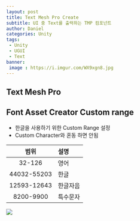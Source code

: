 ```yaml
---
layout: post
title: Text Mesh Pro Create
subtitle: UI 중 Text를 출력하는 TMP 컴포넌트
author: Daniel
categories: Unity
tags: 
 - Unity
 - UGUI
 - Text
banner:
 image : https://i.imgur.com/WX9xgn8.jpg
---
```


Text Mesh Pro
--

## Font Asset Creator Custom range
- 한글을 사용하기 위한 Custom Range 설정
- Custom Character와 혼동 하면 안됨

|범위|설명|
|:--:|:--|
|32-126|영어|
|44032-55203|한글|
|12593-12643|한글자음|
|8200-9900|특수문자|

![](https://i.imgur.com/r9qzsSO.jpg)

